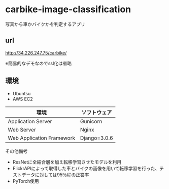 # carbike-image-classification
写真から車かバイクかを判定するアプリ

## url
http://34.226.247.75/carbike/

※簡易的なデモなのでssl化は省略

## 環境

- Ubuntsu
- AWS EC2

| 環境 | ソフトウェア |
| ---- | ---- |
| Application Server | Gunicorn |
| Web Server | Nginx |
| Web Application Framework | Django=3.0.6 |

その他備考
- ResNetに全結合層を加え転移学習させたモデルを利用
- FlickrAPIによって取得した車とバイクの画像を用いて転移学習を行った、テストデータに対しては95％程の正答率
- PyTorch使用
